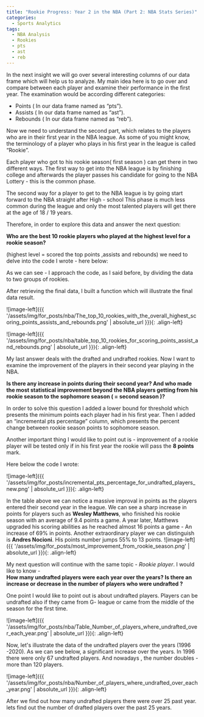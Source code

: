 ```yaml
---
title: "Rookie Progress: Year 2 in the NBA (Part 2: NBA Stats Series)"
categories:
  - Sports Analytics
tags:
  - NBA Analysis
  - Rookies
  - pts
  - ast
  - reb
---
```


In the next insight we will go over several interesting columns of our data frame which will help us to analyze. My main idea here is to go over and compare between each player and examine their performance in the first year. The examination would be according different categories:
* Points ( In our data frame named  as “pts”).
* Assists  ( In our data frame named  as “ast”).
* Rebounds ( In our data frame named  as “reb”).

Now we need to understand the second part, which relates to the players who are in their first year in the NBA league. As some of you might know, the terminology of a player who plays in his first year in the league is called “Rookie”.

Each player who got to his rookie season( first season ) can get there in two different ways. The first way to get into the NBA league is by finishing college and afterwards the player passes his candidate for going to the NBA Lottery - this is the common phase.

The second way for a player to get to the NBA league is by going start forward to the NBA straight after High - school This  phase is much less common during the league and only the most talented players will get there at the age of 18 / 19 years.

Therefore, in order to explore this data and answer the next question:

**Who are the best 10 rookie players who played at the highest level for a rookie season?** 

(highest level  = scored the top points ,assists and rebounds) we need to delve into the code I wrote - here below:



<script src="https://gist.github.com/AnalyticsForPleasure/c9c94cb946242195cafc7e8d80d8ee01.js"></script>


As we can see - I approach the code, as I said before, by dividing the data to two groups of rookies.


After retrieving the final data, I built a function which will illustrate the final data result.


<script src="https://gist.github.com/AnalyticsForPleasure/1bd847d7e07fa37480965d1e20822e7e.js"></script>




![image-left]({{ '/assets/img/for_posts/nba/The_top_10_rookies_with_the_overall_highest_scoring_points_assists_and_rebounds.png' | absolute_url }}){: .align-left}



![image-left]({{ '/assets/img/for_posts/nba/table_top_10_rookies_for_scoring_points_assist_and_rebounds.png' | absolute_url }}){: .align-left}



My last answer deals with the drafted and undrafted rookies. Now I want to examine the improvement of the players in their second year playing in the NBA. 

**Is there any increase in points during their second year? And who made the most statistical improvement beyond the NBA players getting from his rookie season to the sophomore season (  = second season )?**

In order to solve this question I added a lower bound for threshold which presents the minimum points each player had in his first year.
Then I added an “incremental pts percentage” column, which presents the percent change between  rookie season points to sophomore season.

Another important thing I would like to point out is - improvement of a rookie player will be tested only if in his first year the rookie will pass the **8 points** mark. 

Here below the code I wrote:


<script src="https://gist.github.com/AnalyticsForPleasure/655f5599e4b2850ab0e737cfa9bc13c2.js"></script>


 ![image-left]({{ '/assets/img/for_posts/incremental_pts_percentage_for_undrafted_players_new.png' | absolute_url }}){: .align-left} 

In the table above we can notice a massive improval in points as the players entered their second year in the league. We can see a sharp increase in points for players such as **Wesley Matthews**, who finished his rookie season with an average of 9.4 points a game. A year later, Matthews upgraded his scoring abilities as he reached almost 16 points a game - An increase of 69% in points.
Another extraordinary player we can distinguish  is **Andres Nocioni**. His points number jumps 55% to 13 points.
![image-left]({{ '/assets/img/for_posts/most_improvement_from_rookie_season.png' | absolute_url }}){: .align-left}







My next question will continue with the same topic -  *Rookie player*.
I would like to know -  
**How many undrafted players were each year over the years? Is there an increase or decrease in the number of players who were undrafted ?**

One point I would like to point out is about undrafted players. 
Players can be undrafted also if they came from G- league or came from the middle of the season for the first time.


<script src="https://gist.github.com/AnalyticsForPleasure/3fceacbaadb720c9c3f639bfe0ca13fc.js"></script>


![image-left]({{ '/assets/img/for_posts/nba/Table_Number_of_players_where_undrafted_over_each_year.png' | absolute_url }}){: .align-left}



Now, let's illustrate the data of the undrafted players over the years (1996 -2020). As we can see below, a significant increase over the years. In 1996 there were only 67 undrafted players. And nowadays , the number doubles - more than 120 players. 



![image-left]({{ '/assets/img/for_posts/nba/Number_of_players_where_undrafted_over_each_year.png' | absolute_url }}){: .align-left} 


After we find out how many undrafted players there were over 25 past year. lets find out the number of drafted players over the past 25 years.
